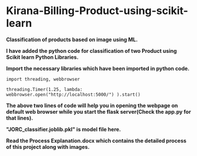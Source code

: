 # Kirana-Billing-Product-using-scikit-learn
<b>Classification of products based on image using ML.</b>

<b>I have added the python code for classification of two Product using Scikit learn Python Libraries.</b>

<b>Import the necessary libraries which have been imported in python code.</b>

```
import threading, webbrowser

threading.Timer(1.25, lambda: webbrowser.open("http://localhost:5000/") ).start()
```

<b>The above two lines of code will help you in opening the webpage on default web browser while you start the flask server(Check the app.py for that lines).</b>

<b>"JORC_classifier.joblib.pkl" is model file here.</b>


<b>Read the Process Explanation.docx which contains the detailed process of this project along with images.</b>

